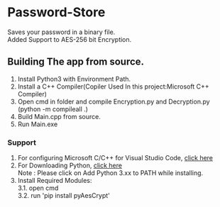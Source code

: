 # Password-Store
Saves your password in a binary file.<br>
Added Support to AES-256 bit Encryption.

## Building The app from source.

1. Install Python3 with Environment Path.
2. Install a C++ Compiler(Copiler Used In this project:Microsoft C++ Compiler)
3. Open cmd in folder and compile Encryption.py and Decryption.py (python -m compileall .)
4. Build Main.cpp from source.
5. Run Main.exe

### Support

1. For configuring Microsoft C/C++ for Visual Studio Code, [click here](https://docs.microsoft.com/en-us/cpp/build/building-on-the-command-line?view=vs-2019) <br>
2. For Downloading Python, [click here](https://www.python.org/) <br>
Note : Please click on Add Python 3.xx to PATH while installing. <br>
3. Install Required Modules: <br>
3.1. open cmd <br>
3.2. run 'pip install pyAesCrypt'

